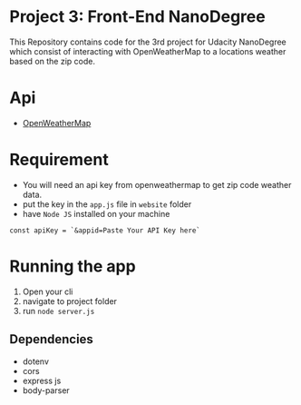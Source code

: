 # Project 3: Front-End NanoDegree 

This Repository contains code for the 3rd project for Udacity NanoDegree which consist of interacting with OpenWeatherMap to a locations weather based on the zip code.



# Api
- [OpenWeatherMap](https://https://openweathermap.org/)

# Requirement

- You will need an api key from openweathermap to get zip code weather data.
- put the key in the `app.js` file in `website` folder
- have `Node JS` installed on your machine

```
const apiKey = `&appid=Paste Your API Key here`
```

# Running the app

1. Open your cli
2. navigate to project folder
3. run `node server.js` 


## Dependencies


- dotenv
- cors
- express js
- body-parser 